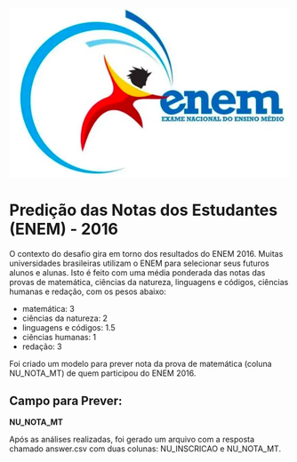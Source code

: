<p align="center">
  <img src="Previsao_Nota_Estudante_Enem/enem.png">
</p>

# Predição das Notas dos Estudantes (ENEM) - 2016

O contexto do desafio gira em torno dos resultados do ENEM 2016. Muitas universidades brasileiras utilizam o ENEM para selecionar seus futuros alunos e alunas. Isto é feito com uma média ponderada das notas das provas de matemática, ciências da natureza, linguagens e códigos, ciências humanas e redação, com os pesos abaixo:

- matemática: 3 
- ciências da natureza: 2
- linguagens e códigos: 1.5
- ciências humanas: 1
- redação: 3

Foi criado um modelo para prever nota da prova de matemática (coluna NU_NOTA_MT) de quem participou do ENEM 2016.

## Campo para Prever:
 **NU_NOTA_MT**

Após as análises realizadas, foi gerado um arquivo com a resposta chamado answer.csv com duas colunas: NU_INSCRICAO e NU_NOTA_MT.
